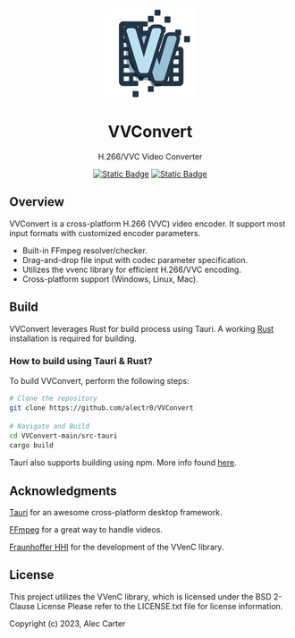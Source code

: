 <div align="center">
  <img height="160px" src="/src/assets/vvconvert-logo.png">
  <h1>VVConvert</h1>
  <p align="center">H.266/VVC Video Converter</p>
  
  [![Static Badge](https://img.shields.io/badge/License-MIT-green)](/LICENSE.txt)
  [![Static Badge](https://img.shields.io/badge/Website-vvconvert.app-419fcc)](https://vvconvert.app)
</div>

## Overview

VVConvert is a cross-platform H.266 (VVC) video encoder. It support most input formats with customized encoder parameters.

- Built-in FFmpeg resolver/checker.
- Drag-and-drop file input with codec parameter specification.
- Utilizes the vvenc library for efficient H.266/VVC encoding.
- Cross-platform support (Windows, Linux, Mac).

## Build
VVConvert leverages Rust for build process using Tauri. A working [Rust](https://www.rust-lang.org/) installation is required for building.

### How to build using Tauri & Rust?

To build VVConvert, perform the following steps:

```sh
# Clone the repository
git clone https://github.com/alectr0/VVConvert

# Navigate and Build
cd VVConvert-main/src-tauri
cargo build
```
Tauri also supports building using npm. More info found [here](https://tauri.app/v1/guides/building/windows). 

## Acknowledgments
[Tauri](https://tauri.app/) for an awesome cross-platform desktop framework.

[FFmpeg](https://ffmpeg.org/) for a great way to handle videos.

[Fraunhoffer HHI](https://www.hhi.fraunhofer.de/en/departments/vca/technologies-and-solutions/h266-vvc/fraunhofer-versatile-video-encoder-vvenc.html) for the development of the VVenC library.

## License
This project utilizes the VVenC library, which is licensed under the BSD 2-Clause License
Please refer to the LICENSE.txt file for license information.

Copyright (c) 2023, Alec Carter
